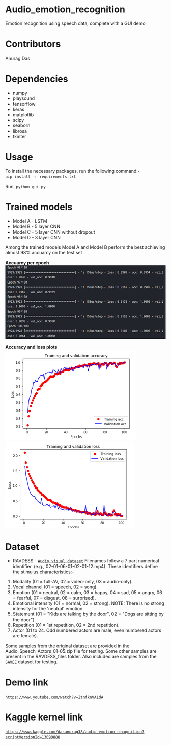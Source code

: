 # Audio_emotion_recognition
Emotion recognition using speech data, complete with a GUI demo

# Contributors
Anurag Das

Dependencies
============
- numpy
- playsound
- tensorflow
- keras
- matplotlib
- scipy
- seaborn
- librosa
- tkinter

Usage
============
To install the necessary packages, run the following command:-<br/>
`pip install -r requirements.txt`

Run,
`python gui.py`

Trained models
==============
- Model A - LSTM
- Model B - 5 layer CNN
- Model C - 5 layer CNN without dropout
- Model D - 3 layer CNN

Among the trained models Model A and Model B perform the best achieving almost 98% accuarcy on the test set

**Accuarcy per epoch**
![Link to acc](https://github.com/dasanurag/Audio_emotion_recognition/blob/master/media/acc_epoch.png)
<br/>

**Accuracy and loss plots**
![Acc](https://github.com/dasanurag/Audio_emotion_recognition/blob/master/media/modelB1_accuracy.png)
![Loss](https://github.com/dasanurag/Audio_emotion_recognition/blob/master/media/modelB1_loss.png)

Dataset
=======
- RAVDESS - [`Audio visual dataset`](https://zenodo.org/record/1188976#.XLlgGENOnq8)
Filenames follow a 7 part numerical identifier. (e.g., 02-01-06-01-02-01-12.mp4). These identifiers define the stimulus characteristics:-
1. Modality (01 = full-AV, 02 = video-only, 03 = audio-only).
2. Vocal channel (01 = speech, 02 = song).
3. Emotion (01 = neutral, 02 = calm, 03 = happy, 04 = sad, 05 = angry, 06 = fearful, 07 = disgust, 08 = surprised).
4. Emotional intensity (01 = normal, 02 = strong). NOTE: There is no strong intensity for the 'neutral' emotion.
5. Statement (01 = "Kids are talking by the door", 02 = "Dogs are sitting by the door").
6. Repetition (01 = 1st repetition, 02 = 2nd repetition).
7. Actor (01 to 24. Odd numbered actors are male, even numbered actors are female).

Some samples from the original dataset are provided in the Audio_Speech_Actors_01-05.zip file for testing. Some other samples are present in the RAVDESS_files folder. Also included are samples from the [`SAVEE`](http://kahlan.eps.surrey.ac.uk/savee/Introduction.html) dataset for testing. 

Demo link
===========
[`https://www.youtube.com/watch?v=ItnfknVA1dA`](https://www.youtube.com/watch?v=ItnfknVA1dA)

Kaggle kernel link
==================
[`https://www.kaggle.com/dasanurag38/audio-emotion-recognition?scriptVersionId=13099888`](https://www.kaggle.com/dasanurag38/audio-emotion-recognition?scriptVersionId=13099888)
